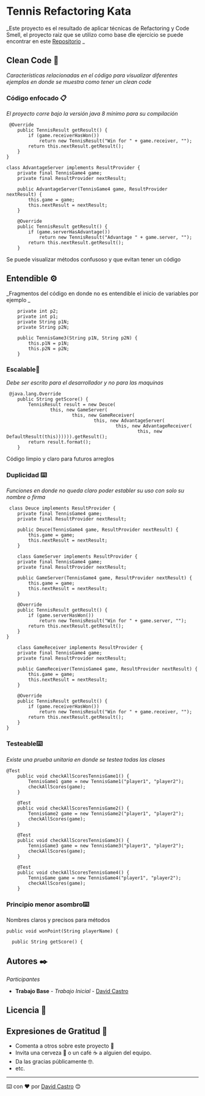 # Tennis Refactoring Kata

_Este proyecto es el resultado de aplicar técnicas de Refactoring y Code Smell, el proyecto raiz que se utilizo como base dle ejercício se puede encontrar en este [Repositorio](https://github.com/emilybache/Tennis-Refactoring-Kata) _

## Clean Code 🚀

_Características relacionadas en el código para visualizar diferentes ejemplos en donde se muestra como tener un clean code_

### Código enfocado 📋

_El proyecto corre bajo la versión java 8 mínimo para su compilación_

```
 @Override
    public TennisResult getResult() {
        if (game.receiverHasWon())
            return new TennisResult("Win for " + game.receiver, "");
        return this.nextResult.getResult();
    }
}

class AdvantageServer implements ResultProvider {
    private final TennisGame4 game;
    private final ResultProvider nextResult;

    public AdvantageServer(TennisGame4 game, ResultProvider nextResult) {
        this.game = game;
        this.nextResult = nextResult;
    }

    @Override
    public TennisResult getResult() {
        if (game.serverHasAdvantage())
            return new TennisResult("Advantage " + game.server, "");
        return this.nextResult.getResult();
    }
```
Se puede visualizar métodos confusoso y que evitan tener un código


## Entendible ⚙️

_Fragmentos del código en donde no es entendible el inicio de variables por ejemplo _

```
    private int p2;
    private int p1;
    private String p1N;
    private String p2N;

    public TennisGame3(String p1N, String p2N) {
        this.p1N = p1N;
        this.p2N = p2N;
    }
```

### Escalable🔩

_Debe ser escrito para el desarrollador y no para las maquinas_

```
 @java.lang.Override
    public String getScore() {
        TennisResult result = new Deuce(
                this, new GameServer(
                        this, new GameReceiver(
                                this, new AdvantageServer(
                                        this, new AdvantageReceiver(
                                                this, new DefaultResult(this)))))).getResult();
        return result.format();
    }
```
Código limpio y claro para futuros arreglos


### Duplicidad ⌨️
_Funciones en donde no queda claro poder establer su uso con solo su nombre o firma_
```
 class Deuce implements ResultProvider {
    private final TennisGame4 game;
    private final ResultProvider nextResult;

    public Deuce(TennisGame4 game, ResultProvider nextResult) {
        this.game = game;
        this.nextResult = nextResult;
    }
    
    class GameServer implements ResultProvider {
    private final TennisGame4 game;
    private final ResultProvider nextResult;

    public GameServer(TennisGame4 game, ResultProvider nextResult) {
        this.game = game;
        this.nextResult = nextResult;
    }

    @Override
    public TennisResult getResult() {
        if (game.serverHasWon())
            return new TennisResult("Win for " + game.server, "");
        return this.nextResult.getResult();
    }
}
    
    class GameReceiver implements ResultProvider {
    private final TennisGame4 game;
    private final ResultProvider nextResult;

    public GameReceiver(TennisGame4 game, ResultProvider nextResult) {
        this.game = game;
        this.nextResult = nextResult;
    }

    @Override
    public TennisResult getResult() {
        if (game.receiverHasWon())
            return new TennisResult("Win for " + game.receiver, "");
        return this.nextResult.getResult();
    }
}
```

### Testeable⌨️
_Existe una prueba unitaria en donde se testea todas las clases_
```
@Test
    public void checkAllScoresTennisGame1() {
        TennisGame1 game = new TennisGame1("player1", "player2");
        checkAllScores(game);
    }

    @Test
    public void checkAllScoresTennisGame2() {
        TennisGame2 game = new TennisGame2("player1", "player2");
        checkAllScores(game);
    }

    @Test
    public void checkAllScoresTennisGame3() {
        TennisGame3 game = new TennisGame3("player1", "player2");
        checkAllScores(game);
    }

    @Test
    public void checkAllScoresTennisGame4() {
        TennisGame game = new TennisGame4("player1", "player2");
        checkAllScores(game);
    }
```

### Principio menor asombro⌨️

Nombres claros y precisos para métodos
```
public void wonPoint(String playerName) {

  public String getScore() {
```



## Autores ✒️

_Participantes_

* **Trabajo Base** - *Trabajo Inicial* - [David Castro](https://github.com/DavidCastro4444)

## Licencia 📄

## Expresiones de Gratitud 🎁

* Comenta a otros sobre este proyecto 📢    
* Invita una cerveza 🍺 o un café ☕ a alguien del equipo. 
* Da las gracias públicamente 🤓.
* etc.



---
⌨️ con ❤️ por [David Castro](https://github.com/DavidCastro4444) 😊



